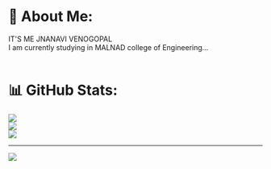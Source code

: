 # 💫 About Me:
IT'S ME JNANAVI VENOGOPAL<br>I am currently studying in MALNAD college of Engineering...<br><br>

# 📊 GitHub Stats:
![](https://github-readme-stats.vercel.app/api?username=jnanavi16&theme=dark&hide_border=true&include_all_commits=false&count_private=false)<br/>
![](https://github-readme-streak-stats.herokuapp.com/?user=jnanavi16&theme=dark&hide_border=true)<br/>
![](https://github-readme-stats.vercel.app/api/top-langs/?username=jnanavi16&theme=dark&hide_border=true&include_all_commits=false&count_private=false&layout=compact)

---
[![](https://visitcount.itsvg.in/api?id=jnanavi16&icon=0&color=0)](https://visitcount.itsvg.in)

<!-- Proudly created with GPRM ( https://gprm.itsvg.in ) -->
